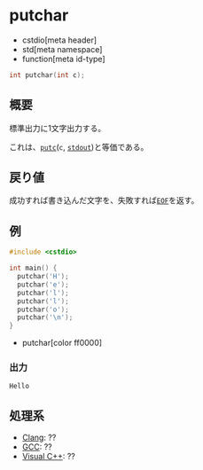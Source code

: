 # putchar
* cstdio[meta header]
* std[meta namespace]
* function[meta id-type]

```cpp
int putchar(int c);
```

## 概要
標準出力に1文字出力する。

これは、[`putc`](/reference/cstdio/putc.md)(`c`, [`stdout`](/reference/cstdio/stdout.md))と等価である。

## 戻り値
成功すれば書き込んだ文字を、失敗すれば[`EOF`](/reference/cstdio/eof.md)を返す。

## 例
```cpp example
#include <cstdio>

int main() {
  putchar('H');
  putchar('e');
  putchar('l');
  putchar('l');
  putchar('o');
  putchar('\n');
}
```
* putchar[color ff0000]

### 出力
```
Hello
```

## 処理系
- [Clang](/implementation.md#clang): ??
- [GCC](/implementation.md#gcc): ??
- [Visual C++](/implementation.md#visual_cpp): ??
